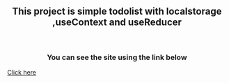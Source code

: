 <h2 align='center'> This project is simple todolist with localstorage ,useContext and useReducer  </h2>
<br/>
<h3 align ='center'>You can see the site using the link below</h3>
 
 [Click here](https://todo-list1212.netlify.app)
 
